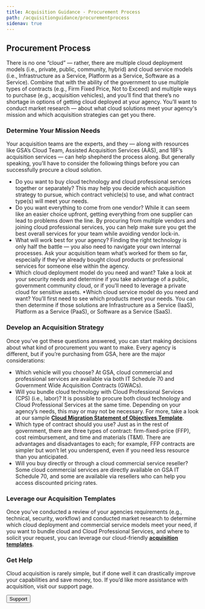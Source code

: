 ```yaml
---
title: Acquisition Guidance - Procurement Process
path: /acquisitionguidance/procurementprocess
sidenav: true
---
```


## Procurement Process

There is no one “cloud” — rather, there are multiple cloud deployment models (i.e., private, public, community, hybrid) and cloud service models (i.e., Infrastructure as a Service, Platform as a Service, Software as a Service). Combine that with the ability of the government  to use multiple types of contracts (e.g., Firm Fixed Price, Not to Exceed) and multiple ways to purchase (e.g., acquisition vehicles), and you’ll find that there’s no shortage in options of getting cloud deployed at your agency. You’ll want to conduct market research — about what cloud solutions meet your agency's mission and which acquisition strategies can get you there.  
 

### Determine Your Mission Needs

Your acquisition teams are the experts, and they — along with resources like GSA’s Cloud Team,  Assisted Acquisition Services (AAS), and 18F’s acquisition services — can help shepherd the process along. But generally speaking, you’ll have to consider the following things before you can successfully procure a cloud solution. 
- Do you want to buy cloud technology and cloud professional services together or separately? This may help you decide which acquisition strategy to pursue, which contract vehicle(s) to use, and what contract type(s) will meet your needs. 
- Do you want everything to come from one vendor? While it can seem like an easier choice upfront, getting everything from one supplier can lead to problems down the line. By procuring from multiple vendors and joining cloud professional services, you can help make sure you get the best overall services for your team while avoiding vendor lock-in. 
- What will work best for your agency? Finding the right technology is only half the battle — you also need to navigate your own internal processes. Ask your acquisition team what’s worked for them so far, especially if they’ve already bought cloud products or professional services for someone else within the agency. 
- Which cloud deployment model do you need and want? Take a look at your security needs and determine if you take advantage of a public, government community cloud, or if you’ll need to leverage a private cloud for sensitive assets. 
*Which cloud service model do you need and want? You’ll first need to see which products meet your needs. You can then determine if those solutions are Infrastructure as a Service (IaaS), Platform as a Service (PaaS), or Software as a Service (SaaS).

### Develop an Acquisition Strategy

Once you’ve got these questions answered, you can start making decisions about what kind of procurement you want to make. Every agency is different, but if you’re purchasing from GSA, here are the major considerations:
- Which vehicle will you choose? At GSA, cloud commercial and professional services are available via both IT Schedule 70 and Government Wide Acquisition Contracts (GWACs).
- Will you bundle cloud technology with Cloud Professional Services (CPS) (i.e., labor)? It is possible to procure both cloud technology and Cloud Professional Services at the same time. Depending on your agency’s needs, this may or may not be necessary. For more, take a look at our sample [**Cloud Migration Statement of Objectives Template**](/acquisitionguidance/templates). 
- Which type of contract should you use? Just as in the rest of government, there are three types of contract: firm-fixed-price (FFP), cost reimbursement, and time and materials (T&M). There are advantages and disadvantages to each; for example, FFP contracts are simpler but won’t let you underspend, even if you need less resource than you anticipated. 
- Will you buy directly or through a cloud commercial service reseller? Some cloud commercial services are directly available on GSA IT Schedule 70, and some are available via resellers who can help you access discounted pricing rates. 
 
### Leverage our Acquisition Templates 

Once you’ve conducted a review of your agencies requirements (e.g., technical, security, workflow) and conducted market research to determine which cloud deployment and commercial service models meet your need, if you want to bundle cloud and Cloud Professional Services, and where to solicit your request, you can leverage our cloud-friendly [**acquisition templates**](/acquisitionguidance/templates). 

<div class="usa-alert usa-alert--info" >
  <div class="usa-alert__body">
    <h3 class="usa-alert__heading">Get Help</h3>
    <p class="usa-alert__text">Cloud acquisition is rarely simple, but if done well it can drastically improve your capabilities and save money, too. If you’d like more assistance with acquisition, visit our support page.</p>
    <p><a href="/support"><button class="usa-button ">Support</button></a></p>
  </div>
</div>

